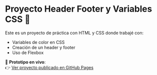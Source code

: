 # Proyecto Header Footer y Variables CSS 🎨

Este es un proyecto de práctica con HTML y CSS donde trabajé con:
- Variables de color en CSS
- Creación de un header y footer
- Uso de Flexbox

🚀 **Prototipo en vivo**:  
👉 [Ver proyecto publicado en GitHub Pages](https://veronicapolaya.github.io/Proyecto-header-footer-y-variables-CSS/)


